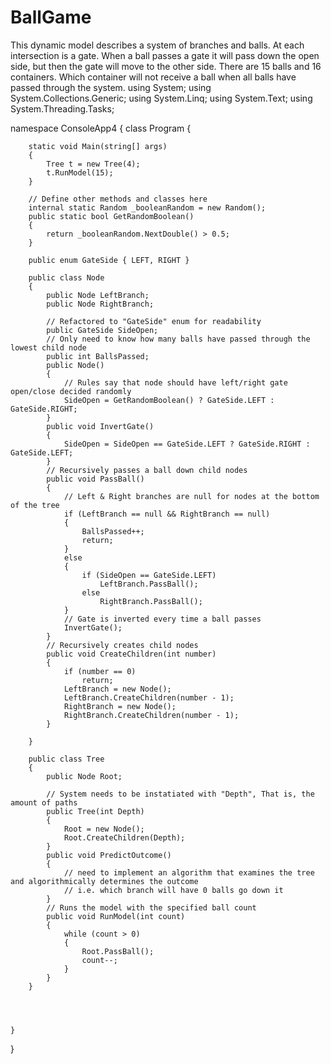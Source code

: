 # BallGame
This dynamic model describes a system of branches and balls. At each intersection is a gate. When a ball passes a gate it will pass down the open side, but then the gate will move to the other side. There are 15 balls and 16 containers. Which container will not receive a ball when all balls have passed through  the system.
using System;
using System.Collections.Generic;
using System.Linq;
using System.Text;
using System.Threading.Tasks;

namespace ConsoleApp4
{
    class Program
    {

        static void Main(string[] args)
        {
            Tree t = new Tree(4);
            t.RunModel(15);
        }

        // Define other methods and classes here
        internal static Random _booleanRandom = new Random();
        public static bool GetRandomBoolean()
        {
            return _booleanRandom.NextDouble() > 0.5;
        }

        public enum GateSide { LEFT, RIGHT }

        public class Node
        {
            public Node LeftBranch;
            public Node RightBranch;

            // Refactored to "GateSide" enum for readability
            public GateSide SideOpen;
            // Only need to know how many balls have passed through the lowest child node
            public int BallsPassed;
            public Node()
            {
                // Rules say that node should have left/right gate open/close decided randomly
                SideOpen = GetRandomBoolean() ? GateSide.LEFT : GateSide.RIGHT;
            }
            public void InvertGate()
            {
                SideOpen = SideOpen == GateSide.LEFT ? GateSide.RIGHT : GateSide.LEFT;
            }
            // Recursively passes a ball down child nodes
            public void PassBall()
            {
                // Left & Right branches are null for nodes at the bottom of the tree
                if (LeftBranch == null && RightBranch == null)
                {
                    BallsPassed++;
                    return;
                }
                else
                {
                    if (SideOpen == GateSide.LEFT)
                        LeftBranch.PassBall();
                    else
                        RightBranch.PassBall();
                }
                // Gate is inverted every time a ball passes
                InvertGate();
            }
            // Recursively creates child nodes
            public void CreateChildren(int number)
            {
                if (number == 0)
                    return;
                LeftBranch = new Node();
                LeftBranch.CreateChildren(number - 1);
                RightBranch = new Node();
                RightBranch.CreateChildren(number - 1);
            }

        }

        public class Tree
        {
            public Node Root;

            // System needs to be instatiated with "Depth", That is, the amount of paths
            public Tree(int Depth)
            {
                Root = new Node();
                Root.CreateChildren(Depth);
            }
            public void PredictOutcome()
            {
                // need to implement an algorithm that examines the tree and algorithmically determines the outcome
                // i.e. which branch will have 0 balls go down it
            }
            // Runs the model with the specified ball count
            public void RunModel(int count)
            {
                while (count > 0)
                {
                    Root.PassBall();
                    count--;
                }
            }
        }


       
     
    }
}
